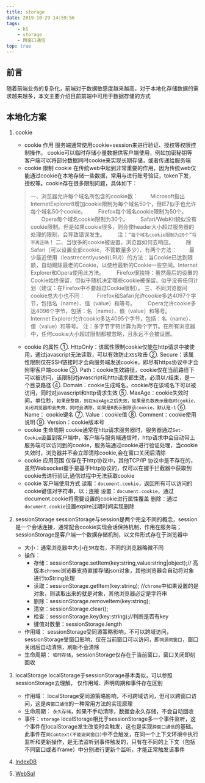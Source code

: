 ```yaml
---
title: storage
date: 2019-10-29 14:59:56
tags:
    - h5
    - storage
    - 跨窗口通信
top: true
---
```

## 前言
  随着前端业务的复杂化，前端对于数据敏感度越来越高，对于本地化存储数据的需求越来越多，本文主要介绍目前前端中可用于数据存储的方式

## 本地化方案
1. cookie
    + cookie 作用
        服务端通常使用cookie+session来进行验证、授权等权限控制操作。
        cookie可以临时存储小量数据供客户端使用，例如加密秘钥等
        客户端可以将部分数据同时cookie来实现长期存储，或者传递给服务端
    + cookie 限制
    cookie 在传统web中起到非常重要的作用，因为传统web仅能通过cookie在本地存储一些数据，常用与进行账号验证，token下发，授权等。cookie存在很多限制问题，具体如下：
    > 一、浏览器允许每个域名所包含的cookie数：
  　&emsp;Microsoft指出InternetExplorer8增加cookie限制为每个域名50个，但IE7似乎也允许每个域名50个cookie。
    &emsp;&emsp;Firefox每个域名cookie限制为50个。
    &emsp;&emsp;Opera每个域名cookie限制为30个。
    &emsp;&emsp;Safari/WebKit貌似没有cookie限制。但是如果cookie很多，则会使header大小超过服务器的处理的限制，会导致错误发生。
    &emsp;&emsp;注：`“每个域名cookie限制为20个”将不再正确`！
    二、当很多的cookie被设置，浏览器如何去响应。
    &emsp;&emsp;除Safari（可以设置全部cookie，不管数量多少），有两个方法：
    &emsp;&emsp;最少最近使用（leastrecentlyused(LRU)）的方法：当Cookie已达到限额，自动踢除最老的Cookie，以使给最新的Cookie一些空间。Internet Explorer和Opera使用此方法。
    &emsp;&emsp;Firefox很独特：虽然最后的设置的Cookie始终保留，但似乎随机决定哪些cookie被保留。似乎没有任何计划（建议：在Firefox中不要超过Cookie限制）。
    三、不同浏览器间cookie总大小也不同：
    &emsp;&emsp;Firefox和Safari允许cookie多达4097个字节，包括名（name）、值（value）和等号。
    &emsp;&emsp;Opera允许cookie多达4096个字节，包括：名（name）、值（value）和等号。
    &emsp;&emsp;Internet Explorer允许cookie多达4095个字节，包括：名（name）、值（value）和等号。
    注：多字节字符计算为两个字节。在所有浏览器中，任何cookie大小超过限制都被忽略，且永远不会被设置。
    
    + cookie 的属性
        ①. HttpOnly：该属性限制cookie仅能在http请求中被使用，通过javascript无法读取，可以有效防止`XSS`攻击
        ②. Secure：该属性限制仅在SSH链接时才会向服务端发送cookie，即尽有https协议中才会附带客户端cookie
        ③. Path：cookie生效路径，cookie仅在当前路径下可以被访问，该限制对javascript和http请求都生效，必须以`/`结束，是一个目录路径
        ④. Domain：cookie生成域名，cookie尽在该域名下可以被访问，同时对javascript和http请求生效
        ⑤. MaxAge：cookie失效时间，单位秒，`如果是整数，则在maxAge之后失效，如果是负数表示是临时cookie，关闭浏览器即会失效，同时会清除，如果是0表示删除该cookie，默认是-1`
        ⑥. Name： cookie键名
        ⑦. Value：cookie值
        ⑧. Comment：cookie使用说明
        ⑨. Version：cookie版本号
    + cookie 生命周期
        cookie通常在http请求服务器时，服务器通过`Set-Cookie`设置到客户端中，客户端与服务端通信时，http请求中会自动带上服务端可以访问到的cookie，服务端通过cookie进行验证处理，当cookie失效时，浏览器并不会立即清除cookie,会在窗口关闭后清除
    + cookie 应用范围
        仅存在于http协议中，其他TCP/IP 协议中是不存在的，虽然Websocket握手是基于Http协议的，仅可以在握手拦截器中获取到cookie去进行验证,通信过程中无法获取cookie
    + cookie 客户端使用方式
        读取：`document.cookie`，返回所有可以访问的cookie键值对字符串，以`；`连接
        设置：`document.cookie`，通过document.cookie将需要设置的cookie进行属性覆盖
        删除：通过`document.cookie`设置expire过期时间实现删除
2. sessionStorage
    sessionStorage与session是两个完全不同的概念，session是一个会话连接，通常配合cookie实现会话保持机制，作用在服务端；sessionStorage是客户端一个数据存储机制，以文件形式存在于浏览器中
    - 大小：通常浏览器中大小在`5M`左右，不同的浏览器略微不同
    - 操作：
        + 存储：sessionStorage.setItem(key:string,value:string|object);// 高版本`chrome`浏览器支持直接存储json对象，其他浏览器会自动将对象进行toString处理
        + 读取：sessionStorage.getItem(key:string); //`chrome`中如果设置的是对象，则读取出来的就是对象，其他浏览器必定是字符串 
        + 删除：sessionStorage.removeItem(key:string);
        + 清空：sessionStorage.clear();
        + 检查：sessionStorage.key(key:string);//判断是否有key
        + 键值对数量：sessionStorage.length
    - 作用域：
        sessionStorage受同源策略影响，不可以跨域访问，sessionStorage受窗口影响，仅在当前窗口可以访问，即`同源同窗口`，窗口关闭后自动清除，刷新不会清除
    - 生命周期：
        `临时存储`，sessionStorage仅存在于当前窗口，窗口关闭即刻回收
3. localStorage
    localStorage于sessionStorage基本类似，可以参照sessionStorage去理解， 仅作用域、声明周期和事件存在区别
    - 作用域：
        localStorage受同源策略影响，不可跨域访问，但可以跨窗口访问，这是`跨窗口通信`的一种常用方法的实现原理
    - 生命周期：
        `永久存储`，如果不手动清除，数据会永久存储，不会自动回收
    - 事件：`storage`
        localStorage相比于sessionStorage多一个事件监听，这个事件在localStorage发生改变时会触发，这也是实现`跨窗口通信`的基础。此事件在`同Context(不能说同窗口)`中不会触发，在同一个上下文环境中执行监听和更新操作，是无法监听到事件触发的，只有在不同的上下文（包括不同窗口或者iframe）中分别进行更新个监听，才能正常触发该事件
4. [IndexDB](../database)
5. [WebSql](../database)
